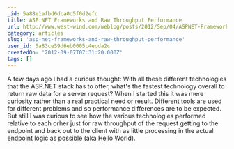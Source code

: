 ```yaml
---
_id: 5a88e1afbd6dca0d5f0d2efc
title: ASP.NET Frameworks and Raw Throughput Performance
url: http://www.west-wind.com/weblog/posts/2012/Sep/04/ASPNET-Frameworks-and-Raw-Throughput-Performance
category: articles
slug: 'asp-net-frameworks-and-raw-throughput-performance'
user_id: 5a83ce59d6eb0005c4ecda2c
createdOn: '2012-09-07T07:31:20.000Z'
tags: []
---
```


A few days ago I had a curious thought: With all these different technologies that the ASP.NET stack has to offer, what's the fastest technology overall to return raw data for a server request? When I started this it was mere curiosity rather than a real practical need or result. Different tools are used for different problems and so performance differences are to be expected. But still I was curious to see how the various technologies performed relative to each orher just for raw throughput of the request getting to the endpoint and back out to the client with as little processing in the actual endpoint logic as possible  (aka Hello World).
